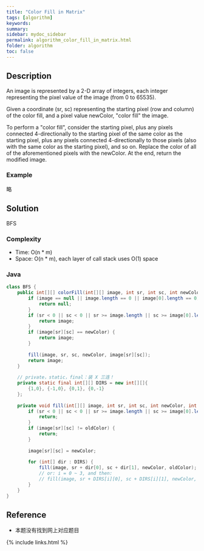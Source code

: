 ```yaml
---
title: "Color Fill in Matrix"
tags: [algorithm]
keywords:
summary:
sidebar: mydoc_sidebar
permalink: algorithm_color_fill_in_matrix.html
folder: algorithm
toc: false
---
```


## Description
An image is represented by a 2-D array of integers, each integer representing the pixel value of the image (from 0 to 65535).

Given a coordinate (sr, sc) representing the starting pixel (row and column) of the color fill, and a pixel value newColor, "color fill" the image.

To perform a "color fill", consider the starting pixel, plus any pixels connected 4-directionally to the starting pixel of the same color as the starting pixel, plus any pixels connected 4-directionally to those pixels (also with the same color as the starting pixel), and so on. Replace the color of all of the aforementioned pixels with the newColor.
At the end, return the modified image.


### Example
略

## Solution
BFS

### Complexity
* Time: O(n * m)
* Space: O(n * m), each layer of call stack uses O(1) space

### Java
```java
class BFS {
    public int[][] colorFill(int[][] image, int sr, int sc, int newColor) {
        if (image == null || image.length == 0 || image[0].length == 0) {
            return null;
        }
        if (sr < 0 || sc < 0 || sr >= image.length || sc >= image[0].length) {
            return image;
        }
        if (image[sr][sc] == newColor) {
            return image;
        }
    
        fill(image, sr, sc, newColor, image[sr][sc]);
        return image;
    }
    
    // private，static，final：装 X 三连！
    private static final int[][] DIRS = new int[][]{
        {1,0}, {-1,0}, {0,1}, {0,-1}
    };
    
    private void fill(int[][] image, int sr, int sc, int newColor, int oldColor) {
        if (sr < 0 || sc < 0 || sr >= image.length || sc >= image[0].length) {
            return;
        }
        if (image[sr][sc] != oldColor) {
            return;
        }
        
        image[sr][sc] = newColor;
        
        for (int[] dir : DIRS) {
            fill(image, sr + dir[0], sc + dir[1], newColor, oldColor);
            // or: i = 0 ~ 3, and then:
            // fill(image, sr + DIRS[i][0], sc + DIRS[i][1], newColor, oldColor);
        }
    }
}
```

## Reference
* 本题没有找到网上对应题目

{% include links.html %}
